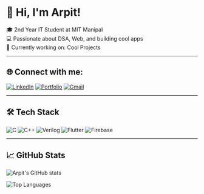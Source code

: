 # 👋 Hi, I'm Arpit!

🎓 2nd Year IT Student at MIT Manipal  
💻 Passionate about DSA, Web, and building cool apps  
🚀 Currently working on: Cool Projects

---

## 🌐 Connect with me:
[![LinkedIn](https://img.shields.io/badge/LinkedIn-blue?logo=linkedin)](https://www.linkedin.com/in/your-profile)
[![Portfolio](https://img.shields.io/badge/Website-000?logo=vercel&logoColor=white)](https://your-portfolio.com)
[![Gmail](https://img.shields.io/badge/Email-D14836?logo=gmail&logoColor=white)](mailto:youremail@gmail.com)

---

## 🛠️ Tech Stack
![C](https://img.shields.io/badge/C-00599C?logo=c&logoColor=white)
![C++](https://img.shields.io/badge/C++-00599C?logo=cplusplus&logoColor=white)
![Verilog](https://img.shields.io/badge/Verilog-007ACC?logoColor=white)
![Flutter](https://img.shields.io/badge/Flutter-02569B?logo=flutter&logoColor=white)
![Firebase](https://img.shields.io/badge/Firebase-FFCA28?logo=firebase&logoColor=black)

---

## 📈 GitHub Stats
![Arpit's GitHub stats](https://github-readme-stats.vercel.app/api?username=arpit-jaiswal&show_icons=true&theme=tokyonight)

![Top Languages](https://github-readme-stats.vercel.app/api/top-langs/?username=arpit-jaiswal&layout=compact&theme=tokyonight)



 

